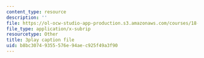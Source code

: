 ```yaml
---
content_type: resource
description: ''
file: https://ol-ocw-studio-app-production.s3.amazonaws.com/courses/18-650-statistics-for-applications-fall-2016/b8bc30749355576e94aec925f49a3f90_vMaKx9fmJHE.vtt
file_type: application/x-subrip
resourcetype: Other
title: 3play caption file
uid: b8bc3074-9355-576e-94ae-c925f49a3f90
---
```

